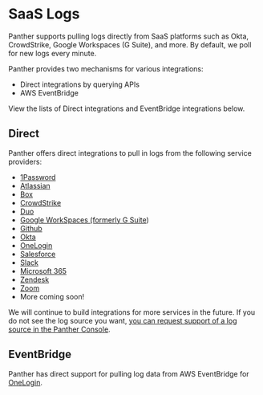 # SaaS Logs

Panther supports pulling logs directly from SaaS platforms such as Okta, CrowdStrike, Google Workspaces (G Suite), and more. By default, we poll for new logs every minute. &#x20;

Panther provides two mechanisms for various integrations:&#x20;

* Direct integrations by querying APIs &#x20;
* AWS EventBridge&#x20;

View the lists of Direct integrations and EventBridge integrations below.

## Direct

Panther offers direct integrations to pull in logs from the following service providers:&#x20;

* [1Password](1password.md)
* [Atlassian](https://docs.runpanther.io/data-onboarding/saas-logs/atlassian)
* [Box](box.md)
* [CrowdStrike](crowdstrike.md)
* [Duo](duo.md)
* [Google WorkSpaces (formerly G Suite](gsuite.md))
* [Github](github.md)
* [Okta](okta.md)
* [OneLogin](onelogin.md)
* [Salesforce](salesforce.md)
* [Slack](slack.md)
* [Microsoft 365](microsoft.md)
* [Zendesk](zendesk.md)
* [Zoom](zoom.md)
* More coming soon!

We will continue to build integrations for more services in the future. If you do not see the log source you want, [you can request support of a log source in the Panther Console](https://docs.panther.com/data-onboarding#request).

## EventBridge

Panther has direct support for pulling log data from AWS EventBridge for [OneLogin](onelogin.md).

